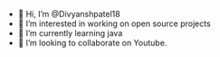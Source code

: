 - 👋 Hi, I’m @Divyanshpatel18
- 👀 I’m interested in working on open source projects
- 🌱 I’m currently learning java
- 💞️ I’m looking to collaborate on Youtube.


<!---
Divyanshpatel18/Divyanshpatel18 is a ✨ special ✨ repository because its `README.md` (this file) appears on your GitHub profile.
You can click the Preview link to take a look at your changes.
--->
